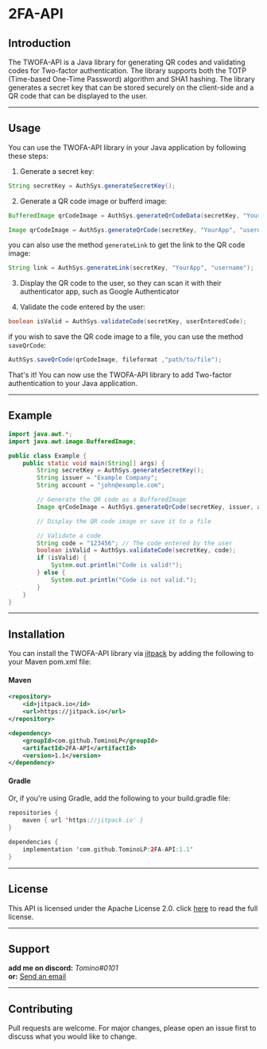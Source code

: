 # 2FA-API

## Introduction
The TWOFA-API is a Java library for generating QR codes and validating codes for Two-factor authentication. The library supports both the TOTP (Time-based One-Time Password) algorithm and SHA1 hashing. The library generates a secret key that can be stored securely on the client-side and a QR code that can be displayed to the user.


---

## Usage

You can use the TWOFA-API library in your Java application by following these steps:

1. Generate a secret key:
```java
String secretKey = AuthSys.generateSecretKey();
```

2. Generate a QR code image or bufferd image:
```java
BufferedImage qrCodeImage = AuthSys.generateQrCodeData(secretKey, "YourApp", "username");
```

```java
Image qrCodeImage = AuthSys.generateQrCode(secretKey, "YourApp", "username");
```
you can also use the method `generateLink` to get the link to the QR code image:
```java
String link = AuthSys.generateLink(secretKey, "YourApp", "username");
```




3. Display the QR code to the user, so they can scan it with their authenticator app,
such as Google Authenticator
        

4. Validate the code entered by the user:
```java
boolean isValid = AuthSys.validateCode(secretKey, userEnteredCode);
```
if you wish to save the QR code image to a file, you can use the method `saveQrCode`:
```java
AuthSys.saveQrCode(qrCodeImage, fileformat ,"path/to/file");
```

That's it! You can now use the TWOFA-API library to add Two-factor authentication to your Java application.

---
## Example

```java
import java.awt.*;
import java.awt.image.BufferedImage;

public class Example {
    public static void main(String[] args) {
        String secretKey = AuthSys.generateSecretKey();
        String issuer = "Example Company";
        String account = "john@example.com";

        // Generate the QR code as a BufferedImage
        Image qrCodeImage = AuthSys.generateQrCode(secretKey, issuer, account);

        // Display the QR code image or save it to a file

        // Validate a code
        String code = "123456"; // The code entered by the user
        boolean isValid = AuthSys.validateCode(secretKey, code);
        if (isValid) {
            System.out.println("Code is valid!");
        } else {
            System.out.println("Code is not valid.");
        }
    }
}
```

---

## Installation

You can install the TWOFA-API library via [jitpack](https://jitpack.io/#TominoLP/2FA-API) by adding the following to your Maven pom.xml file:

#### Maven

```xml
<repository>
    <id>jitpack.io</id>
    <url>https://jitpack.io</url>
</repository>

<dependency>
    <groupId>com.github.TominoLP</groupId>
    <artifactId>2FA-API</artifactId>
    <version>1.1</version>
</dependency>
```

#### Gradle

Or, if you're using Gradle, add the following to your build.gradle file:

```kotlin
repositories {
    maven { url 'https://jitpack.io' }
}

dependencies {
    implementation 'com.github.TominoLP:2FA-API:1.1'
}
```

---

## License
This API is licensed under the Apache License 2.0. click [here](http://www.apache.org/licenses/LICENSE-2.0) to read the full license.

---

## Support
**add me on discord:** _Tomino#0101_\
**or:** [Send an email](mailto:Kontakt@TomWerth.de)


---

## Contributing
Pull requests are welcome. For major changes, please open an issue first to discuss what you would like to change.
